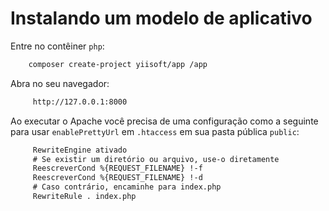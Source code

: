 # Instalando um modelo de aplicativo

Entre no contêiner `php`:

```bash
    composer create-project yiisoft/app /app
```

Abra no seu navegador:

```html
     http://127.0.0.1:8000
```

Ao executar o Apache você precisa de uma configuração como a seguinte para usar `enablePrettyUrl` em `.htaccess` em sua pasta pública `public`:

```html
     RewriteEngine ativado
     # Se existir um diretório ou arquivo, use-o diretamente
     ReescreverCond %{REQUEST_FILENAME} !-f
     ReescreverCond %{REQUEST_FILENAME} !-d
     # Caso contrário, encaminhe para index.php
     RewriteRule . index.php
```
